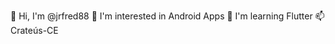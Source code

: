 👋 Hi, I'm @jrfred88
👀 I'm interested in Android Apps
🌱 I'm learning Flutter
📫 Crateús-CE

<!---
jrfred88/jrfred88 is a ✨ special ✨ repository because its `README.md` (this file) appears on your GitHub profile.
You can click the Preview link to take a look at your changes.
--->
